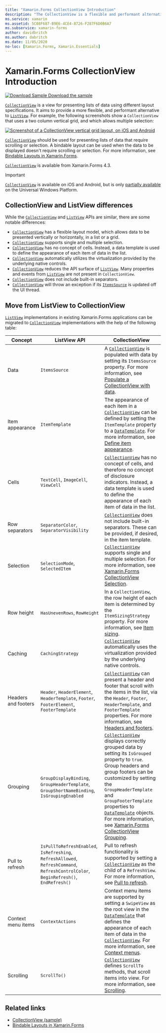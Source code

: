 ```yaml
---
title: "Xamarin.Forms CollectionView Introduction"
description: "The CollectionView is a flexible and performant alternative to ListView."
ms.service: xamarin
ms.assetid: 5C08F687-B9E6-4CE4-8726-F287F6D0B6A7
ms.subservice: xamarin-forms
author: davidbritch
ms.author: dabritch
ms.date: 11/05/2020
no-loc: [Xamarin.Forms, Xamarin.Essentials]
---
```


# Xamarin.Forms CollectionView Introduction

[![Download Sample](~/media/shared/download.png) Download the sample](/samples/xamarin/xamarin-forms-samples/userinterface-collectionviewdemos/)

[`CollectionView`](xref:Xamarin.Forms.CollectionView) is a view for presenting lists of data using different layout specifications. It aims to provide a more flexible, and performant alternative to [`ListView`](xref:Xamarin.Forms.ListView). For example, the following screenshots show a `CollectionView` that uses a two column vertical grid, and which allows multiple selection:

[![Screenshot of a CollectionView vertical grid layout, on iOS and Android](introduction-images/verticalgrid-multipleselection.png "CollectionView vertical grid layout with multiple selection")](introduction-images/verticalgrid-multipleselection-large.png#lightbox "CollectionView vertical grid layout with multiple selection")

[`CollectionView`](xref:Xamarin.Forms.CollectionView) should be used for presenting lists of data that require scrolling or selection. A bindable layout can be used when the data to be displayed doesn't require scrolling or selection. For more information, see [Bindable Layouts in Xamarin.Forms](~/xamarin-forms/user-interface/layouts/bindable-layouts.md).

[`CollectionView`](xref:Xamarin.Forms.CollectionView) is available from Xamarin.Forms 4.3.

> [!IMPORTANT]
> [`CollectionView`](xref:Xamarin.Forms.CollectionView) is available on iOS and Android, but is only [partially available](https://gist.github.com/hartez/7d0edd4182dbc7de65cebc6c67f72e14) on the Universal Windows Platform.

## CollectionView and ListView differences

While the [`CollectionView`](xref:Xamarin.Forms.CollectionView) and [`ListView`](xref:Xamarin.Forms.ListView) APIs are similar, there are some notable differences:

- [`CollectionView`](xref:Xamarin.Forms.CollectionView) has a flexible layout model, which allows data to be presented vertically or horizontally, in a list or a grid.
- [`CollectionView`](xref:Xamarin.Forms.CollectionView) supports single and multiple selection.
- [`CollectionView`](xref:Xamarin.Forms.CollectionView) has no concept of cells. Instead, a data template is used to define the appearance of each item of data in the list.
- [`CollectionView`](xref:Xamarin.Forms.CollectionView) automatically utilizes the virtualization provided by the underlying native controls.
- [`CollectionView`](xref:Xamarin.Forms.CollectionView) reduces the API surface of [`ListView`](xref:Xamarin.Forms.ListView). Many properties and events from [`ListView`](xref:Xamarin.Forms.ListView) are not present in `CollectionView`.
- [`CollectionView`](xref:Xamarin.Forms.CollectionView) does not include built-in separators.
- [`CollectionView`](xref:Xamarin.Forms.CollectionView) will throw an exception if its [`ItemsSource`](xref:Xamarin.Forms.ItemsView.ItemsSource) is updated off the UI thread.

## Move from ListView to CollectionView

[`ListView`](xref:Xamarin.Forms.ListView) implementations in existing Xamarin.Forms applications can be migrated to [`CollectionView`](xref:Xamarin.Forms.CollectionView) implementations with the help of the following table:

| Concept | ListView API | CollectionView |
|---|---|---|
| Data | `ItemsSource` | A [`CollectionView`](xref:Xamarin.Forms.CollectionView) is populated with data by setting its `ItemsSource` property. For more information, see [Populate a CollectionView with data](populate-data.md#populate-a-collectionview-with-data). |
| Item appearance | `ItemTemplate` | The appearance of each item in a [`CollectionView`](xref:Xamarin.Forms.CollectionView) can be defined by setting the `ItemTemplate` property to a [`DataTemplate`](xref:Xamarin.Forms.DataTemplate). For more information, see [Define item appearance](populate-data.md#define-item-appearance). |
| Cells | `TextCell`, `ImageCell`, `ViewCell` | [`CollectionView`](xref:Xamarin.Forms.CollectionView) has no concept of cells, and therefore no concept of disclosure indicators. Instead, a data template is used to define the appearance of each item of data in the list. |
| Row separators | `SeparatorColor`, `SeparatorVisibility` | [`CollectionView`](xref:Xamarin.Forms.CollectionView) does not include built-in separators. These can be provided, if desired, in the item template. |
| Selection | `SelectionMode`, `SelectedItem` | [`CollectionView`](xref:Xamarin.Forms.CollectionView) supports single and multiple selection. For more information, see [Xamarin.Forms CollectionView Selection](selection.md). |
| Row height | `HasUnevenRows`, `RowHeight` | In a `CollectionView`, the row height of each item is determined by the `ItemSizingStrategy` property. For more information, see [Item sizing](layout.md#item-sizing).|
| Caching | `CachingStrategy` | [`CollectionView`](xref:Xamarin.Forms.CollectionView) automatically uses the virtualization provided by the underlying native controls. |
| Headers and footers | `Header`, `HeaderElement`, `HeaderTemplate`, `Footer`, `FooterElement`, `FooterTemplate` | [`CollectionView`](xref:Xamarin.Forms.CollectionView) can present a header and footer that scroll with the items in the list, via the `Header`, `Footer`, `HeaderTemplate`, and `FooterTemplate` properties. For more information, see [Headers and footers](layout.md#headers-and-footers). |
| Grouping | `GroupDisplayBinding`, `GroupHeaderTemplate`, `GroupShortNameBinding`, `IsGroupingEnabled` | [`CollectionView`](xref:Xamarin.Forms.CollectionView) displays correctly grouped data by setting its `IsGrouped` property to `true`. Group headers and group footers can be customized by setting the `GroupHeaderTemplate` and `GroupFooterTemplate` properties to  [`DataTemplate`](xref:Xamarin.Forms.DataTemplate) objects. For more information, see [Xamarin.Forms CollectionView Grouping](grouping.md). |
| Pull to refresh | `IsPullToRefreshEnabled`, `IsRefreshing`, `RefreshAllowed`, `RefreshCommand`, `RefreshControlColor`, `BeginRefresh()`, `EndRefresh()` | Pull to refresh functionality is supported by setting a [`CollectionView`](xref:Xamarin.Forms.CollectionView) as the child of a `RefreshView`. For more information, see [Pull to refresh](populate-data.md#pull-to-refresh). |
| Context menu items | `ContextActions` | Context menu items are supported by setting a `SwipeView` as the root view in the [`DataTemplate`](xref:Xamarin.Forms.DataTemplate) that defines the appearance of each item of data in the [`CollectionView`](xref:Xamarin.Forms.CollectionView). For more information, see [Context menus](populate-data.md#context-menus). |
| Scrolling | `ScrollTo()` | [`CollectionView`](xref:Xamarin.Forms.CollectionView) defines `ScrollTo` methods, that scroll items into view. For more information, see [Scrolling](scrolling.md). |

## Related links

- [CollectionView (sample)](/samples/xamarin/xamarin-forms-samples/userinterface-collectionviewdemos/)
- [Bindable Layouts in Xamarin.Forms](~/xamarin-forms/user-interface/layouts/bindable-layouts.md)
